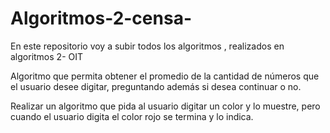 # Algoritmos-2-censa-
En este repositorio voy a subir  todos los algoritmos , realizados en algoritmos 2- OIT

Algoritmo que permita obtener el promedio de la cantidad de números que el usuario desee digitar, preguntando además si desea continuar o no.

 Realizar un algoritmo que pida al usuario digitar un color y lo muestre, pero cuando el usuario digita el color rojo se termina y lo indica.
